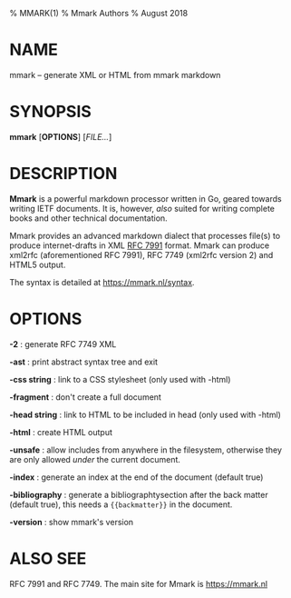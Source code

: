 % MMARK(1)
% Mmark Authors
% August 2018

# NAME

mmark – generate XML or HTML from mmark markdown

# SYNOPSIS

**mmark** [**OPTIONS**] [*FILE...*]

# DESCRIPTION

**Mmark** is a powerful markdown processor written in Go, geared towards writing IETF documents. It
is, however, *also* suited for writing complete books and other technical documentation.

Mmark provides an advanced markdown dialect that processes file(s) to produce internet-drafts in XML
[RFC 7991](https://tools.ietf.org/html/rfc7991) format. Mmark can produce xml2rfc (aforementioned
RFC 7991), RFC 7749 (xml2rfc version 2) and HTML5 output.

The syntax is detailed at <https://mmark.nl/syntax>.

# OPTIONS

**-2**
:   generate RFC 7749 XML

**-ast**
:    print abstract syntax tree and exit

**-css string**
:    link to a CSS stylesheet (only used with -html)

**-fragment**
:    don't create a full document

**-head string**
:    link to HTML to be included in head (only used with -html)

**-html**
:    create HTML output

**-unsafe**
:    allow includes from anywhere in the filesystem, otherwise they are only allowed *under* the
     current document.

**-index**
:    generate an index at the end of the document (default true)

**-bibliography**
:    generate a bibliographtysection after the back matter (default true), this needs
     a `{{backmatter}}` in the document.

**-version**
:    show mmark's version

# ALSO SEE

RFC 7991 and RFC 7749. The main site for Mmark is <https://mmark.nl>
